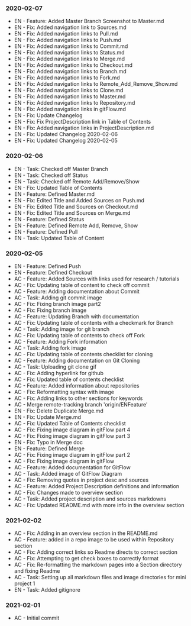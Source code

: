 ### 2020-02-07
* EN - Feature: Added Master Branch Screenshot to Master.md  
* EN - Fix: Added navigation link to Sources.md
* EN - Fix: Added navigation links to Pull.md
* EN - Fix: Added navigation links to Push.md
* EN - Fix: Added navigation links to Commit.md
* EN - Fix: Added navigation links to Status.md
* EN - Fix: Added navigation links to Merge.md
* EN - Fix: Added navigation links to Checkout.md
* EN - Fix: Added navigation links to Branch.md
* EN - Fix: Added navigation links to Fork.md
* EN - Fix: Added navigation links to Remote_Add_Remove_Show.md  
* EN - Fix: Added navigation links to Clone.md
* EN - Fix: Added navigation links to Master.md
* EN - Fix: Added navigation links to Repository.md  
* EN - Fix: Added navigation links in gitFlow.md    
* EN - Fix: Update Changelog  
* EN - Fix: Fix ProjectDescription link in Table of Contents  
* EN - Fix: Added navigation links in ProjectDescription.md  
* EN - Fix: Updated Changelog 2020-02-06  
* EN - Fix: Updated Changelog 2020-02-05   



### 2020-02-06
* EN - Task: Checked off Master Branch  
* EN - Task: Checked off Status  
* EN - Task: Checked off Remote Add/Remove/Show  
* EN - Fix: Updated Table of Contents  
* EN - Feature: Defined Master.md  
* EN - Fix: Edited Title and Added Sources on Push.md  
* EN - Fix: Edited Title and Sources on Checkout.md  
* EN - Fix: Edited Title and Sources on Merge.md  
* EN - Feature: Defined Status  
* EN - Feature: Defined Remote Add, Remove, Show
* EN - Feature: Defined Pull  
* EN - Task: Updated Table of Content
  
### 2020-02-05
* EN - Feature: Defined Push  
* EN - Feature: Defined Checkout
* AC - Feature: Added Sources with links used for research / tutorials  
* AC - Fix: Updating table of content to check off commit  
* AC - Feature: Adding documentation about Commit  
* AC - Task: Adding git commit image  
* AC - Fix: Fixing branch image part2  
* AC - Fix: Fixing branch image  
* AC - Feature: Updating Branch with documentation  
* AC - Fix: Updating table of contents with a checkmark for Branch  
* AC - Task: Adding image for git branch  
* AC - Fix: Updating table of contents to check off Fork  
* AC - Feature: Adding Fork information  
* AC - Task: Adding fork image  
* AC - Fix: Updating table of contents checklist for cloning  
* AC - Feature: Adding documentation on Git Cloning  
* AC - Task: Uploading git clone gif  
* AC - Fix: Adding hyperlink for github  
* AC - Fix: Updated table of contents checklist  
* AC - Feature: Added information about repositories  
* AC - Fix: Reformatting syntax with image  
* AC - Fix: Adding links to other sections for keywords  
* AC - Merge remote-tracking branch 'origin/ENFeature'  
* EN - Fix: Delete Duplicate Merge.md  
* EN - Fix: Update Merge.md  
* AC - Fix: Updated Table of Contents checklist  
* AC - Fix: Fixing image diagram in gitFlow part 4  
* AC - Fix: Fixing image diagram in gitFlow part 3  
* EN - Fix: Typo in Merge doc  
* EN - Feature: Defined Merge  
* AC - Fix: Fixing image diagram in gitFlow part 2  
* AC - Fix: Fixing image diagram in gitFlow  
* AC - Feature: Added documentation for GitFlow  
* AC - Task: Added image of GitFlow Diagram  
* AC - Fix: Removing quotes in project desc and sources  
* AC - Feature: Added Project Description definitions and information  
* AC - Fix: Changes made to overview section  
* AC - Task: Added project description and sources markdowns  
* AC - Fix: Updated README.md with more info in the overview section  
  
### 2021-02-02
* AC - Fix: Adding in an overview section in the README.md  
* AC - Feature: added in a repo image to be used within Repository section  
* AC - Fix: Adding correct links so Readme directs to correct section  
* AC - Fix: Attempting to get check boxes to correctly format  
* AC - Fix: Re-formatting the markdown pages into a Section directory and fixing Readme  
* AC - Task: Setting up all markdown files and image directories for mini project 1  
* EN - Task: Added gitignore  
  
### 2021-02-01
* AC - Initial commit
